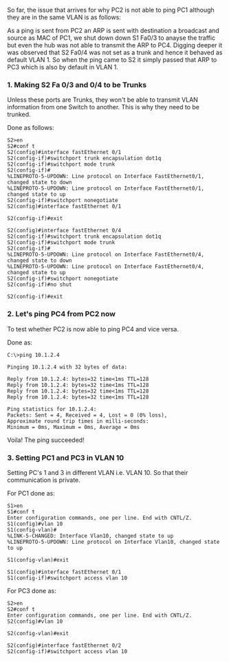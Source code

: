 
So far, the issue that arrives for why PC2 is not able to ping PC1 although they are in the same VLAN is as follows:

As a ping is sent from PC2 an ARP is sent with destination a broadcast and source as MAC of PC1, we shut down down S1 Fa0/3 to anayse the traffic but even the hub was not able to transmit the ARP to PC4.
Digging deeper it was observed that S2 Fa0/4 was not set as a trunk and hence it behaved as default VLAN 1. So when the ping came to S2 it simply passed that ARP to PC3 which is also by default in VLAN 1.

### **1. Making S2 Fa 0/3 and 0/4 to be Trunks**

Unless these ports are Trunks, they won't be able to transmit VLAN information from one Switch to another. This is why they need to be trunked.

Done as follows:
```
S2>en
S2#conf t
S2(config)#interface fastEthernet 0/1
S2(config-if)#switchport trunk encapsulation dot1q
S2(config-if)#switchport mode trunk
S2(config-if)#
%LINEPROTO-5-UPDOWN: Line protocol on Interface FastEthernet0/1, changed state to down
%LINEPROTO-5-UPDOWN: Line protocol on Interface FastEthernet0/1, changed state to up
S2(config-if)#switchport nonegotiate
S2(config)#interface fastEthernet 0/1

S2(config-if)#exit

S2(config)#interface fastEthernet 0/4
S2(config-if)#switchport trunk encapsulation dot1q
S2(config-if)#switchport mode trunk
S2(config-if)#
%LINEPROTO-5-UPDOWN: Line protocol on Interface FastEthernet0/4, changed state to down
%LINEPROTO-5-UPDOWN: Line protocol on Interface FastEthernet0/4, changed state to up
S2(config-if)#switchport nonegotiate
S2(config-if)#no shut

S2(config-if)#exit
```


### 2. Let's ping PC4 from PC2 now

To test whether PC2 is now able to ping PC4 and vice versa.

Done as:
```
C:\>ping 10.1.2.4

Pinging 10.1.2.4 with 32 bytes of data:

Reply from 10.1.2.4: bytes=32 time<1ms TTL=128
Reply from 10.1.2.4: bytes=32 time<1ms TTL=128
Reply from 10.1.2.4: bytes=32 time<1ms TTL=128
Reply from 10.1.2.4: bytes=32 time<1ms TTL=128

Ping statistics for 10.1.2.4:
Packets: Sent = 4, Received = 4, Lost = 0 (0% loss),
Approximate round trip times in milli-seconds:
Minimum = 0ms, Maximum = 0ms, Average = 0ms
```

Voila! The ping succeeded!


### 3. Setting PC1 and PC3 in VLAN 10

Setting PC's 1 and 3 in different VLAN i.e. VLAN 10. So that their communication is private.

For PC1 done as:
```
S1>en
S1#conf t
Enter configuration commands, one per line. End with CNTL/Z.
S1(config)#vlan 10
S1(config-vlan)#
%LINK-5-CHANGED: Interface Vlan10, changed state to up
%LINEPROTO-5-UPDOWN: Line protocol on Interface Vlan10, changed state to up

S1(config-vlan)#exit

S1(config)#interface fastEthernet 0/1
S1(config-if)#switchport access vlan 10
```

For PC3 done as:
```
S2>en
S2#conf t
Enter configuration commands, one per line. End with CNTL/Z.
S2(config)#vlan 10

S2(config-vlan)#exit

S2(config)#interface fastEthernet 0/2
S2(config-if)#switchport access vlan 10
```


